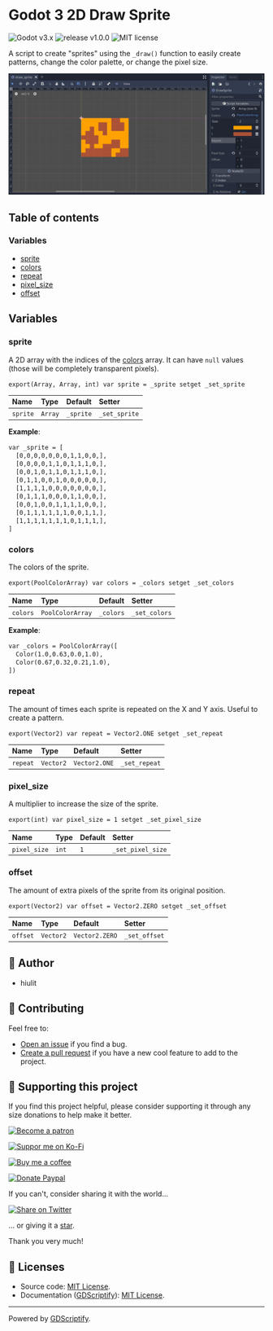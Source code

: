 # Godot 3 2D Draw Sprite

![Godot v3.x](https://img.shields.io/badge/Godot-v3.x-478cbf?logo=godot-engine&logoColor=white&style=flat-square) ![release v1.0.0](https://img.shields.io/badge/release-v1.0.0-478cbf?style=flat-square) ![MIT license](https://img.shields.io/badge/license-MIT-478cbf?style=flat-square)

A script to create \"sprites\" using the `_draw()` function to easily create patterns, change the color palette, or change the pixel size.

![Godot 3 2D Draw Sprite banner](examples/Godot-3-2D-Draw-Sprite-Banner.png)

## Table of contents

### Variables

- [sprite](#sprite)
- [colors](#colors)
- [repeat](#repeat)
- [pixel_size](#pixel_size)
- [offset](#offset)

## Variables

### sprite

A 2D array with the indices of the [colors](#colors) array.
It can have `null` values (those will be completely transparent pixels).

```gdscript
export(Array, Array, int) var sprite = _sprite setget _set_sprite
```

|Name|Type|Default|Setter|
|:-|:-|:-|:-|
|`sprite`|`Array`|`_sprite`|`_set_sprite`|

**Example**:

```gdscript
var _sprite = [
  [0,0,0,0,0,0,0,1,1,0,0,],
  [0,0,0,0,1,1,0,1,1,1,0,],
  [0,0,1,0,1,1,0,1,1,1,0,],
  [0,1,1,0,0,1,0,0,0,0,0,],
  [1,1,1,1,0,0,0,0,0,0,0,],
  [0,1,1,1,0,0,0,1,1,0,0,],
  [0,0,1,0,0,1,1,1,1,0,0,],
  [0,1,1,1,1,1,1,0,0,1,1,],
  [1,1,1,1,1,1,1,0,1,1,1,],
]
```

### colors

The colors of the sprite.

```gdscript
export(PoolColorArray) var colors = _colors setget _set_colors
```

|Name|Type|Default|Setter|
|:-|:-|:-|:-|
|`colors`|`PoolColorArray`|`_colors`|`_set_colors`|

**Example**:

```gdscript
var _colors = PoolColorArray([
  Color(1.0,0.63,0.0,1.0),
  Color(0.67,0.32,0.21,1.0),
])
```

### repeat

The amount of times each sprite is repeated on the X and Y axis.
Useful to create a pattern.

```gdscript
export(Vector2) var repeat = Vector2.ONE setget _set_repeat
```

|Name|Type|Default|Setter|
|:-|:-|:-|:-|
|`repeat`|`Vector2`|`Vector2.ONE`|`_set_repeat`|

### pixel_size

A multiplier to increase the size of the sprite.

```gdscript
export(int) var pixel_size = 1 setget _set_pixel_size
```

|Name|Type|Default|Setter|
|:-|:-|:-|:-|
|`pixel_size`|`int`|`1`|`_set_pixel_size`|

### offset

The amount of extra pixels of the sprite from its original position.

```gdscript
export(Vector2) var offset = Vector2.ZERO setget _set_offset
```

|Name|Type|Default|Setter|
|:-|:-|:-|:-|
|`offset`|`Vector2`|`Vector2.ZERO`|`_set_offset`|

## 👤 Author

- hiulit

## 🤝 Contributing

Feel free to:

- [Open an issue](https://github.com/hiulit/Godot-3-2D-Draw-Sprite/issues) if you find a bug.
- [Create a pull request](https://github.com/hiulit/Godot-3-2D-Draw-Sprite/pulls) if you have a new cool feature to add to the project.

## 🙌 Supporting this project

If you find this project helpful, please consider supporting it through any size donations to help make it better.

[![Become a patron](https://img.shields.io/badge/Become_a_patron-ff424d?logo=Patreon&style=for-the-badge&logoColor=white)](https://www.patreon.com/hiulit)

[![Suppor me on Ko-Fi](https://img.shields.io/badge/Support_me_on_Ko--fi-F16061?logo=Ko-fi&style=for-the-badge&logoColor=white)](https://ko-fi.com/hiulit)

[![Buy me a coffee](https://img.shields.io/badge/Buy_me_a_coffee-FFDD00?logo=buy-me-a-coffee&style=for-the-badge&logoColor=black)](https://www.buymeacoffee.com/hiulit)

[![Donate Paypal](https://img.shields.io/badge/PayPal-00457C?logo=PayPal&style=for-the-badge&label=Donate)](https://www.paypal.com/paypalme/hiulit)

If you can't, consider sharing it with the world...

[![Share on Twitter](https://img.shields.io/badge/Share_on_Twitter-1DA1F2?style=for-the-badge&logo=twitter&logoColor=white)](https://twitter.com/intent/tweet?url=https://github.com/hiulit/Godot-3-2D-Draw-Sprite&text=%22Godot%203%202D%20Draw%20Sprite%22%0AA%20script%20to%20create%20%5C%22sprites%5C%22%20using%20the%20%60_draw()%60%20function%20to%20easily%20create%20patterns,%20change%20the%20color%20palette,%20or%20change%20the%20pixel%20size.%0A%0ABy%20@hiulit%0A%0A)

... or giving it a [star](https://github.com/hiulit/Godot-3-2D-Draw-Sprite/stargazers).

Thank you very much!

## 📝 Licenses

- Source code: [MIT License](/LICENSE).
- Documentation ([GDScriptify](https://github.com/hiulit/gdscriptify)): [MIT License](/LICENSE_GDSCRIPTIFY.txt).

---

Powered by [GDScriptify](https://github.com/hiulit/gdscriptify).
